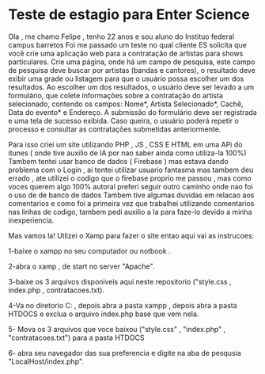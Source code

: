 # Teste de estagio para Enter Science
Ola , me chamo Felipe , tenho 22 anos e sou aluno do Instituo federal campus barretos 
Foi me passado um teste no qual cliente ES solicita que você crie uma aplicação web para a contratação de artistas para shows particulares. Crie uma página, onde há um campo de pesquisa, este campo de pesquisa deve buscar por artistas (bandas e cantores), o resultado deve exibir uma grade ou listagem para que o usuário possa escolher um dos resultados. Ao escolher um dos resultados, o usuário deve ser levado a um formulário, que colete informações sobre a contratação do artista selecionado, contendo os campos: Nome*, Artista Selecionado*, Cachê, Data do evento* e Endereço. A submissão do formulário deve ser registrada e uma tela de sucesso exibida. Caso queira, o usuário poderá repetir o processo e consultar as contratações submetidas anteriormente.

Para isso criei um site utilizando PHP , JS , CSS E HTML em uma APi do itunes ( onde tive auxilio de IA por nao saber ainda como utiliza-la 100%) 
Tambem tentei usar banco de dados ( Firebase ) mas estava dando problema com o Login , ai tentei utilizar usuario fantasma mas tambem deu errado , ate utilizei o codigo que o firebase proprio me passou , mas como voces querem algo 100% autoral preferi seguir outro caminho onde nao foi o uso de de banco de dados 
Tambem tive algumas duvidas em relacao aos comentarios e como foi a primeira vez que trabalhei utilizando comentarios nas linhas de codigo, tambem pedi auxilio a Ia para faze-lo devido a minha inexperiencia. 

Mas vamos la! Utlizei o Xamp para fazer o site entao aqui vai as instrucoes:

1-baixe o xampp no seu computador ou notbook .

2-abra o xamp , de start no server "Apache".

3-baixe os 3 arquivos disponiveis aqui neste repositorio  ("style.css , index.php , contratacoes.txt). 

4-Va no diretorio C: , depois abra a pasta xampp , depois abra a pasta HTDOCS e exclua o arquivo index.php base que vem nela.

5- Mova os 3 arquivos que voce baixou ("style.css" , "index.php" , "contratacoes.txt") para a pasta HTDOCS 

6- abra seu navegador das sua preferencia e digite na aba de pesqusia "LocalHost/index.php". 
